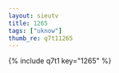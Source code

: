 ```yaml
--- 
layout: sieutv
title: 1265
tags: ["uknow"]
thumb_re: q7t11265
---
```

{% include q7t1 key="1265" %} 
